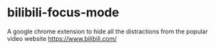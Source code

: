 # bilibili-focus-mode
A google chrome extension to hide all the distractions from the popular video website https://www.bilibili.com/
